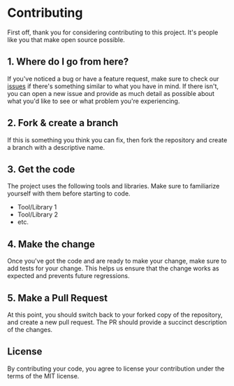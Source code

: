 # Contributing

First off, thank you for considering contributing to this project. It's people like you that make open source possible.

## 1. Where do I go from here?

If you've noticed a bug or have a feature request, make sure to check our [issues](https://github.com/yourusername/yourrepository/issues) if there's something similar to what you have in mind. If there isn't, you can open a new issue and provide as much detail as possible about what you'd like to see or what problem you're experiencing.

## 2. Fork & create a branch

If this is something you think you can fix, then fork the repository and create a branch with a descriptive name.

## 3. Get the code

The project uses the following tools and libraries. Make sure to familiarize yourself with them before starting to code.

- Tool/Library 1
- Tool/Library 2
- etc.

## 4. Make the change

Once you've got the code and are ready to make your change, make sure to add tests for your change. This helps us ensure that the change works as expected and prevents future regressions.

## 5. Make a Pull Request

At this point, you should switch back to your forked copy of the repository, and create a new pull request. The PR should provide a succinct description of the changes.

## License

By contributing your code, you agree to license your contribution under the terms of the MIT license.
